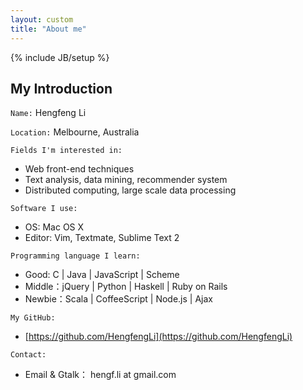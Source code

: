 ```yaml
---
layout: custom
title: "About me"
---
```

{% include JB/setup %}

## My Introduction

`Name:` Hengfeng Li

`Location:` Melbourne, Australia 

`Fields I'm interested in:`

*   Web front-end techniques
*   Text analysis, data mining, recommender system
*   Distributed computing, large scale data processing

`Software I use:`

*   OS: Mac OS X 
*   Editor: Vim, Textmate, Sublime Text 2

`Programming language I learn:`

*   Good: C | Java | JavaScript | Scheme
*   Middle：jQuery | Python | Haskell | Ruby on Rails
*   Newbie：Scala  | CoffeeScript | Node.js | Ajax 

`My GitHub:`

*   [https://github.com/HengfengLi](https://github.com/HengfengLi)

`Contact:`

*   Email & Gtalk： hengf.li at gmail.com
